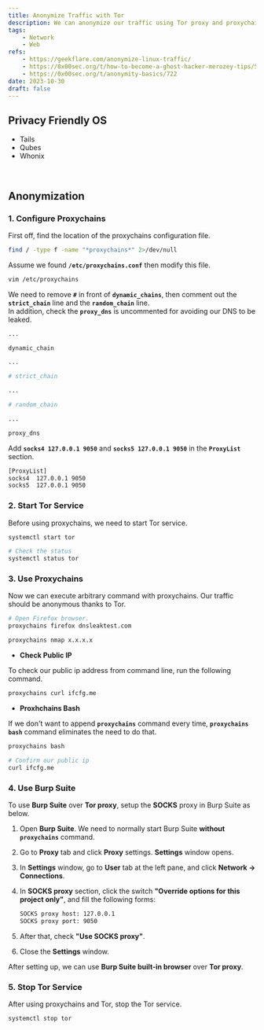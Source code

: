 ```yaml
---
title: Anonymize Traffic with Tor
description: We can anonymize our traffic using Tor proxy and proxychains. Please note that this method does not provide complete anonymity.
tags:
    - Network
    - Web
refs:
    - https://geekflare.com/anonymize-linux-traffic/
    - https://0x00sec.org/t/how-to-become-a-ghost-hacker-merozey-tips/591
    - https://0x00sec.org/t/anonymity-basics/722
date: 2023-10-30
draft: false
---
```


## Privacy Friendly OS

- Tails
- Qubes
- Whonix

<br />

## Anonymization

### 1. Configure Proxychains

First off, find the location of the proxychains configuration file.

```bash
find / -type f -name "*proxychains*" 2>/dev/null
```

Assume we found **`/etc/proxychains.conf`** then modify this file.

```bash
vim /etc/proxychains
```

We need to remove **`#`** in front of **`dynamic_chains`**, then comment out the **`strict_chain`** line and the **`random_chain`** line.  
In addition, check the **`proxy_dns`** is uncommented for avoiding our DNS to be leaked.

```bash
...

dynamic_chain

...

# strict_chain

...

# random_chain

...

proxy_dns
```

Add **`socks4 127.0.0.1 9050`** and **`socks5 127.0.0.1 9050`** in the **`ProxyList`** section. 

```bash
[ProxyList]
socks4  127.0.0.1 9050
socks5  127.0.0.1 9050
```

### 2. Start Tor Service

Before using proxychains, we need to start Tor service.

```bash
systemctl start tor

# Check the status
systemctl status tor
```

### 3. Use Proxychains

Now we can execute arbitrary command with proxychains. Our traffic should be anonymous thanks to Tor.

```bash
# Open Firefox browser.
proxychains firefox dnsleaktest.com

proxychains nmap x.x.x.x
```

- **Check Public IP**

To check our public ip address from command line, run the following command.

```bash
proxychains curl ifcfg.me
```

- **Proxhchains Bash**

If we don't want to append **`proxychains`** command every time, **`proxychains bash`** command eliminates the need to do that.

```bash
proxychains bash

# Confirm our public ip
curl ifcfg.me
```

### 4. Use Burp Suite

To use **Burp Suite** over **Tor proxy**, setup the **SOCKS** proxy in Burp Suite as below.

1. Open **Burp Suite**. We need to normally start Burp Suite **without `proxychains`** command.
2. Go to **Proxy** tab and click **Proxy** settings. **Settings** window opens.
3. In **Settings** window, go to **User** tab at the left pane, and click **Network → Connections**.
4. In **SOCKS proxy** section, click the switch **"Override options for this project only"**, and fill the following forms:

    ```sh
    SOCKS proxy host: 127.0.0.1
    SOCKS proxy port: 9050
    ```
5. After that, check **"Use SOCKS proxy"**.
6. Close the **Settings** window.

After setting up, we can use **Burp Suite built-in browser** over **Tor proxy**.

### 5. Stop Tor Service

After using proxychains and Tor, stop the Tor service.

```bash
systemctl stop tor
```
